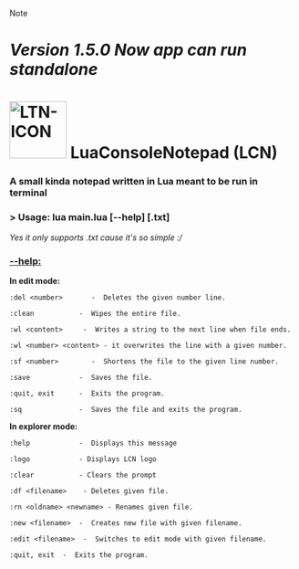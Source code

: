 > [!NOTE]
> # ***Version 1.5.0 Now app can run standalone***

# <img src="https://github.com/user-attachments/assets/07853311-6e82-488c-866f-41d8c922bdac" alt="LTN-ICON" width="100"> LuaConsoleNotepad (LCN)
### A small kinda notepad written in Lua meant to be run in terminal

### > Usage: lua main.lua [--help] [<filename>.txt]
*Yes it only supports .txt cause it's so simple :/*


### <ins>--help:</ins>
**In edit mode:**

    :del <number>       -  Deletes the given number line.

    :clean           -  Wipes the entire file.

    :wl <content>     -  Writes a string to the next line when file ends.

    :wl <number> <content> - it overwrites the line with a given number.

    :sf <number>        -  Shortens the file to the given line number.

    :save            -  Saves the file.

    :quit, exit      -  Exits the program.

    :sq              -  Saves the file and exits the program.

**In explorer mode:**

    :help            -  Displays this message

    :logo            - Displays LCN logo

    :clear           - Clears the prompt

    :df <filename>    - Deletes given file.

    :rn <oldname> <newname> - Renames given file.

    :new <filename>  -  Creates new file with given filename.

    :edit <filename>  -  Switches to edit mode with given filename.

    :quit, exit  -  Exits the program.
